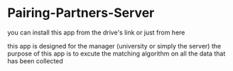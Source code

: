 # Pairing-Partners-Server

you can install this app from the drive's link or just from here

this app is designed for the manager (university or simply the server)
the purpose of this app is to excute the matching algorithm on all the data that has been collected
